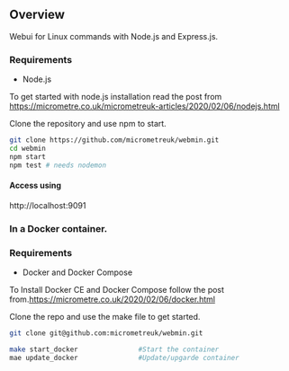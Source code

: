 ## Overview
Webui for Linux commands with Node.js and Express.js. 

### Requirements
- Node.js

To get started with node.js installation read the post from https://micrometre.co.uk/micrometreuk-articles/2020/02/06/nodejs.html

Clone the repository and use npm to start. 

```bash
git clone https://github.com/micrometreuk/webmin.git 
cd webmin
npm start
npm test # needs nodemon 
```
#### Access using
http://localhost:9091  

### In a Docker container.

### Requirements
- Docker and Docker Compose

To Install Docker CE and Docker Compose follow the post from.https://micrometre.co.uk/2020/02/06/docker.html

Clone the repo and use the make file to get started.

``` bash
git clone git@github.com:micrometreuk/webmin.git
``` 

``` bash
make start_docker               #Start the container
mae update_docker               #Update/upgarde container  
```
